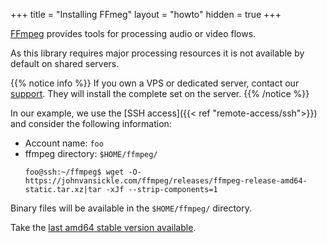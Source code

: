 +++
title = "Installing FFmeg"
layout = "howto"
hidden = true
+++

[FFmpeg](https://www.ffmpeg.org/) provides tools for processing audio or video flows.

As this library requires major processing resources it is not available by default on shared servers.

{{% notice info %}}
If you own a VPS or dedicated server, contact our [support](https://admin.alwaysdata.com/support/add/). They will install the complete set on the server.
{{% /notice %}}

In our example, we use the [SSH access]({{< ref "remote-access/ssh">}}) and consider the following information:

-   Account name: `foo`
-   ffmpeg directory: `$HOME/ffmpeg/`
    ```
    foo@ssh:~/ffmpeg$ wget -O- https://johnvansickle.com/ffmpeg/releases/ffmpeg-release-amd64-static.tar.xz|tar -xJf --strip-components=1
    ```

Binary files will be available in the `$HOME/ffmpeg/` directory.

Take the [last amd64 stable version available](https://johnvansickle.com/ffmpeg/).
